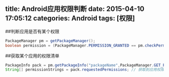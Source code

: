 title: Android应用权限判断
date: 2015-04-10 17:05:12
categories: Android
tags: [权限]
---
<!--more-->
##判断应用是否有某个权限
```java
PackageManager pm = getPackageManager();
boolean permission = (PackageManager.PERMISSION_GRANTED == pm.checkPermission("android.permission.RECORD_AUIO","packageName"));// permission用于判断是否有该权限
```
##获取某个应用的权限清单
```java
PackageInfo pack = pm.getPackageInfo("packageName",PackageManager.GET_PERMISSIONS);
String[] permissionStrings = pack.requestedPermissions;	// 获取到应用权限的字符串数组
```